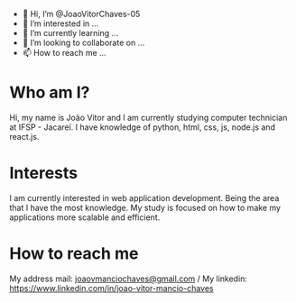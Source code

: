 - 👋 Hi, I’m @JoaoVitorChaves-05
- 👀 I’m interested in ...
- 🌱 I’m currently learning ...
- 💞️ I’m looking to collaborate on ...
- 📫 How to reach me ...

<!---
JoaoVitorChaves-05/JoaoVitorChaves-05 is a ✨ special ✨ repository because its `README.md` (this file) appears on your GitHub profile.
You can click the Preview link to take a look at your changes.
--->
# Who am I?

Hi, my name is João Vitor and I am currently studying computer technician at IFSP - Jacareí. I have knowledge of python, html, css, js, node.js and react.js.

# Interests

I am currently interested in web application development. Being the area that I have the most knowledge. My study is focused on how to make my applications more scalable and efficient.

# How to reach me

My address mail: joaovmanciochaves@gmail.com / My linkedin: https://www.linkedin.com/in/joao-vitor-mancio-chaves
